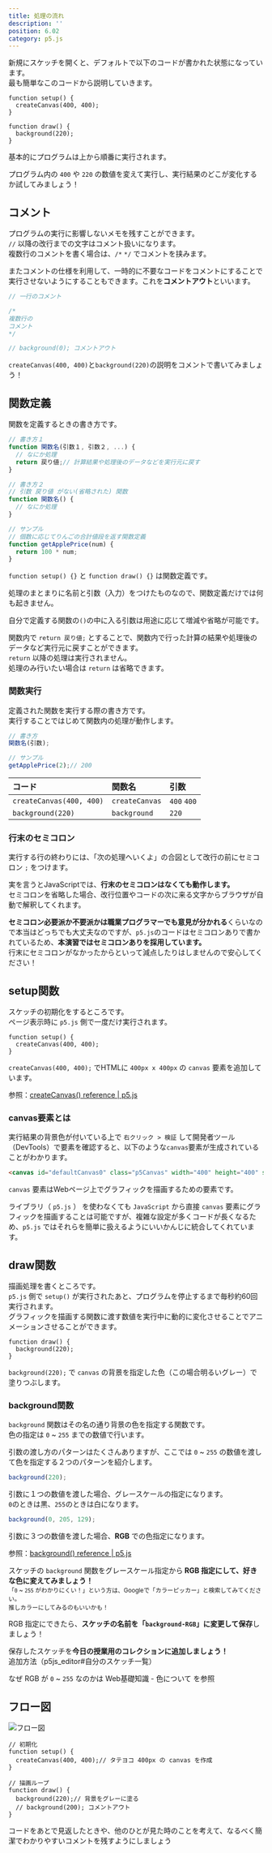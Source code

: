 ```yaml
---
title: 処理の流れ
description: ''
position: 6.02
category: p5.js
---
```


新規にスケッチを開くと、デフォルトで以下のコードが書かれた状態になっています。  
最も簡単なこのコードから説明していきます。

```javascript[sketch.js]
function setup() {
  createCanvas(400, 400);
}

function draw() {
  background(220);
}
```

<alert>

基本的にプログラムは上から順番に実行されます。

</alert>

<alert type="success">

プログラム内の `400` や `220` の数値を変えて実行し、実行結果のどこが変化するか試してみましょう！

</alert>

## コメント

プログラムの実行に影響しないメモを残すことができます。  
`//` 以降の改行までの文字はコメント扱いになります。  
複数行のコメントを書く場合は、`/*` `*/` でコメントを挟みます。

またコメントの仕様を利用して、一時的に不要なコードをコメントにすることで実行させないようにすることもできます。これを<strong>コメントアウト</strong>といいます。

```javascript
// 一行のコメント

/*
複数行の
コメント
*/

// background(0); コメントアウト
```

<alert type="success">

`createCanvas(400, 400)`と`background(220)`の説明をコメントで書いてみましょう！

</alert>

## 関数定義

関数を定義するときの書き方です。

```javascript
// 書き方１
function 関数名(引数１, 引数２, ...) {
  // なにか処理
  return 戻り値;// 計算結果や処理後のデータなどを実行元に戻す
}

// 書き方２
// 引数 戻り値 がない(省略された) 関数
function 関数名() {
  // なにか処理
}

// サンプル
// 個数に応じてりんごの合計値段を返す関数定義
function getApplePrice(num) {
  return 100 * num;
}
```

`function setup() {}` と `function draw() {}` は関数定義です。  

処理のまとまりに名前と引数（入力）をつけたものなので、関数定義だけでは何も起きません。

自分で定義する関数の`()`の中に入る引数は用途に応じて増減や省略が可能です。

関数内で `return 戻り値;` とすることで、関数内で行った計算の結果や処理後のデータなど実行元に戻すことができます。  
`return` 以降の処理は実行されません。  
処理のみ行いたい場合は `return` は省略できます。

### 関数実行

定義された関数を実行する際の書き方です。  
実行することではじめて関数内の処理が動作します。

```javascript
// 書き方
関数名(引数);

// サンプル
getApplePrice(2);// 200
```

|コード|関数名|引数|
|:--|:--|:--|
|`createCanvas(400, 400)`|`createCanvas`|`400` `400`|
|`background(220)`|`background`|`220`|

### 行末のセミコロン
実行する行の終わりには、「次の処理へいくよ」の合図として改行の前にセミコロン `;` をつけます。

<alert>

実を言うとJavaScriptでは、<strong>行末のセミコロンはなくても動作します。</strong>  
セミコロンを省略した場合、改行位置やコードの次に来る文字からブラウザが自動で解釈してくれます。  

</alert>

<alert type="warning">

<strong>セミコロン必要派か不要派かは職業プログラマーでも意見が分かれる</strong>くらいなので本当はどっちでも大丈夫なのですが、`p5.js`のコードはセミコロンありで書かれているため、<strong>本演習ではセミコロンありを採用しています。</strong>  
行末にセミコロンがなかったからといって減点したりはしませんので安心してください！

</alert>

## setup関数

スケッチの初期化をするところです。  
ページ表示時に `p5.js` 側で一度だけ実行されます。

```javascript[sketch.js]
function setup() {
  createCanvas(400, 400);
}
```

`createCanvas(400, 400);` でHTMLに `400px x 400px` の `canvas` 要素を追加しています。

参照：[createCanvas() reference | p5.js](https://p5js.org/reference/#/p5/createCanvas)

### canvas要素とは

実行結果の背景色が付いている上で `右クリック > 検証` して開発者ツール（DevTools）で要素を確認すると、以下のような`canvas`要素が生成されていることがわかります。

```html
<canvas id="defaultCanvas0" class="p5Canvas" width="400" height="400" style="width: 400px; height: 400px;"></canvas>
```

`canvas` 要素はWebページ上でグラフィックを描画するための要素です。

<alert>

ライブラリ（ `p5.js` ） を使わなくても `JavaScript` から直接 `canvas` 要素にグラフィックを描画することは可能ですが、複雑な設定が多くコードが長くなるため、`p5.js` ではそれらを簡単に扱えるようにいいかんじに統合してくれています。

</alert>

## draw関数

描画処理を書くところです。  
`p5.js` 側で `setup()` が実行されたあと、プログラムを停止するまで毎秒約60回実行されます。  
グラフィックを描画する関数に渡す数値を実行中に動的に変化させることでアニメーションさせることができます。

```javascript[sketch.js]
function draw() {
  background(220);
}
```

`background(220);` で `canvas` の背景を指定した色（この場合明るいグレー）で塗りつぶします。

### background関数

`background` 関数はその名の通り背景の色を指定する関数です。  
色の指定は `0` ~ `255` までの数値で行います。

引数の渡し方のパターンはたくさんありますが、ここでは `0` ~ `255` の数値を渡して色を指定する２つのパターンを紹介します。

```javascript
background(220);
```

引数に１つの数値を渡した場合、グレースケールの指定になります。  
`0`のときは黒、`255`のときは白になります。

```javascript
background(0, 205, 129);
```

引数に３つの数値を渡した場合、<strong>RGB</strong> での色指定になります。

参照：[background() reference | p5.js](https://p5js.org/reference/#/p5/background)

<alert type="success">

スケッチの `background` 関数をグレースケール指定から<strong> RGB 指定にして、好きな色に変えてみましょう！</strong>  
<small>
「`0` ~ `255` がわかりにくい！」という方は、Googleで「カラーピッカー」と検索してみてください。  
推しカラーにしてみるのもいいかも！
</small>

</alert>

<alert type="success">

RGB 指定にできたら、<strong>スケッチの名前を「`background-RGB`」に変更して保存</strong>しましょう！

</alert>

<alert type="success">

保存したスケッチを<strong>今日の授業用のコレクションに追加しましょう！</strong>  
追加方法（<nuxt-link to="/p5js_editor#自分のスケッチ一覧">p5js_editor#自分のスケッチ一覧</nuxt-link>）

</alert>

<alert>

なぜ RGB が `0` ~ `255` なのかは
<nuxt-link to="/web-basic_color">Web基礎知識 - 色について</nuxt-link>
を参照

</alert>

## フロー図
<img src="/resource/image/p5js_flow.png" alt="フロー図"/>

```javascript[sketch.js]
// 初期化
function setup() {
  createCanvas(400, 400);// タテヨコ 400px の canvas を作成
}

// 描画ループ
function draw() {
  background(220);// 背景をグレーに塗る
  // background(200); コメントアウト
}
```

<alert>

コードをあとで見返したときや、他のひとが見た時のことを考えて、なるべく簡潔でわかりやすいコメントを残すようにしましょう

</alert>
